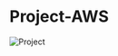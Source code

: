 # Project-AWS
![Project](https://user-images.githubusercontent.com/98746109/166327346-475ee9ed-2ad2-41db-a0a3-f52dbd3481e0.png)
